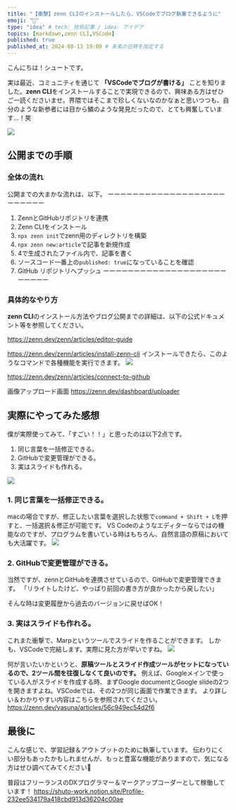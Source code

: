 ```yaml
---
title: "【衝撃】zenn CLIのインストールしたら、VSCodeでブログ執筆できるように"
emoji: "📘"
type: "idea" # tech: 技術記事 / idea: アイデア
topics: [markdown,zenn CLI,VSCode]
published: true
published_at: 2024-08-13 19:00 # 未来の日時を指定する
---
```


こんにちは！シュートです。

実は最近、コミュニティを通じて **「VSCodeでブログが書ける」** ことを知りました。**zenn CLI**をインストールすることで実現できるので、興味ある方はぜひご一読くださいませ。界隈ではそこまで珍しくないなのかなぁと思いつつも、自分のような新参者には目から鱗のような発見だったので、とても興奮しています...！笑

![](https://storage.googleapis.com/zenn-user-upload/2d825edfee9d-20240813.png)

## 公開までの手順
### 全体の流れ
公開までの大まかな流れは、以下。
ーーーーーーーーーーーーーーーーーーーーーーーーー
1. ZennとGitHubリポジトリを連携
2. Zenn CLIをインストール
3. `npx zenn init`でzenn用のディレクトリを構築
4. `npx zenn new:article`で記事を新規作成
5. 4で生成されたファイル内で、記事を書く
6. ソースコード一番上の`published: true`になっていることを確認
7. GitHub リポジトリへプッシュ
ーーーーーーーーーーーーーーーーーーーーーーーーー
### 具体的なやり方
**zenn CLI**のインストール方法やブログ公開までの詳細は、以下の公式ドキュメント等を参照してください。

https://zenn.dev/zenn/articles/editor-guide

https://zenn.dev/zenn/articles/install-zenn-cli
インストールできたら、このようなコマンドで各種機能を実行できます。
![](https://storage.googleapis.com/zenn-user-upload/af1d7116fdd2-20240813.png)

https://zenn.dev/zenn/articles/connect-to-github

画像アップロード画面
https://zenn.dev/dashboard/uploader

## 実際にやってみた感想
僕が実際使ってみて、「すごい！！」と思ったのは以下2点です。
1. 同じ言葉を一括修正できる。
2. GitHubで変更管理ができる。
3. 実はスライドも作れる。

![](https://storage.googleapis.com/zenn-user-upload/89b2ba82c411-20240813.png)
### 1. 同じ言葉を一括修正できる。
macの場合ですが、修正したい言葉を選択した状態で`command + Shift + L`を押すと、一括選択＆修正が可能です。
VS Codeのようなエディターならではの機能なのですが、プログラムを書いている時はもちろん、自然言語の原稿においても大活躍です。
![](https://storage.googleapis.com/zenn-user-upload/a9eda2de6945-20240813.png)

### 2. GitHubで変更管理ができる。
当然ですが、zennとGitHubを連携させているので、GitHubで変更管理できます。
「リライトしたけど、やっぱり前回の書き方が良かったから戻したい」

そんな時は変更履歴から過去のバージョンに戻せばOK！

### 3. 実はスライドも作れる。
これまた衝撃で、Marpというツールでスライドを作ることができます。
しかも、VSCodeで完結します。実際に見た方が早いですね。
![](https://storage.googleapis.com/zenn-user-upload/4c689a930dc9-20240813.png)

何が言いたいかというと、**原稿ツールとスライド作成ツールがセットになっているので、2ツール間を往復しなくて良いのです。** 例えば、Googleメインで使っている人がスライドを作成する時、まずGoogle documentとGoogle slideの2つを開きますよね。VSCodeでは、その2つが同じ画面で作業できます。
より詳しい＆わかりやすい内容はこちらを参照されてください。
https://zenn.dev/yasuna/articles/56c949ec54d2f6
## 最後に
こんな感じで、学習記録＆アウトプットのために執筆しています。
伝わりにくい部分もあったかもしれませんが、もっと豊富な機能がありますので、気になる方はぜひ調べてみてください🎵

普段はフリーランスのDXプログラマー＆マークアップコーダーとして稼働しています！
https://shuto-work.notion.site/Profile-232ee534179a418cbd913d36204c00ae